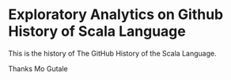 # Exploratory Analytics on Github History of Scala Language

This is the history of The GitHub History of the Scala Language. 

Thanks 
Mo Gutale